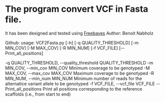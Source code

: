 # The program convert VCF in Fasta file. 
It has been designed and tested using [Freebayes](https://github.com/freebayes/freebayes)
Author: Benoit Nabholz

Github:
usage: VCF2Fasta.py [-h] [-q QUALITY_THRESHOLD] [-m MIN_COV] [-M MAX_COV] [-R MIN_NUM] [-f VCF_FILE] [--Print_all_positions]


  -q QUALITY_THRESHOLD, --quality_threshold QUALITY_THRESHOLD
  -m MIN_COV, --min_cov MIN_COV
                        Minimum coverage to be genotyped
  -M MAX_COV, --max_cov MAX_COV
                        Maximum coverage to be genotyped
  -R MIN_NUM, --min_num MIN_NUM
                        Minimum number of reads for the alternatice variant allele to be genotyped
  -f VCF_FILE, --vcf_file VCF_FILE
  --Print_all_positions
                        Print all positions corresponding to the reference scaffolds (i.e., from start to end)

